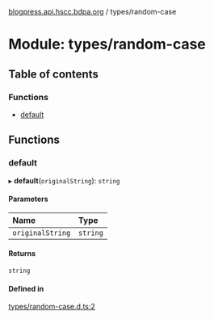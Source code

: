 [blogpress.api.hscc.bdpa.org](../README.md) / types/random-case

# Module: types/random-case

## Table of contents

### Functions

- [default](types_random_case.md#default)

## Functions

### default

▸ **default**(`originalString`): `string`

#### Parameters

| Name | Type |
| :------ | :------ |
| `originalString` | `string` |

#### Returns

`string`

#### Defined in

[types/random-case.d.ts:2](https://github.com/nhscc/blogpress.api.hscc.bdpa.org/blob/742232e/types/random-case.d.ts#L2)
